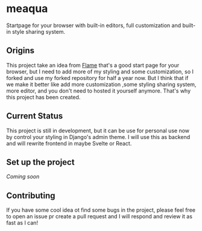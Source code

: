 # meaqua
 Startpage for your browser with built-in editors, full customization and built-in style sharing system.

## Origins
This project take an idea from [Flame](https://github.com/pawelmalak/flame) that's a good start page for your browser, but I need to add more 
of my styling and some customization, so I forked and use my forked repository for half a year now. But I think that if we make 
it better like add more customization ,some styling sharing system, more editor, and you don't need to hosted it yourself anymore.
That's why this project has been created.

## Current Status
This project is still in development, but it can be use for personal use now by control your styling in Django's admin theme. I will use this as backend and will rewrite frontend in maybe Svelte or React.

## Set up the project
_Coming soon_

## Contributing
If you have some cool idea ot find some bugs in the project, please feel free to open an issue pr create a pull request and I will respond and review it as fast as I can!

